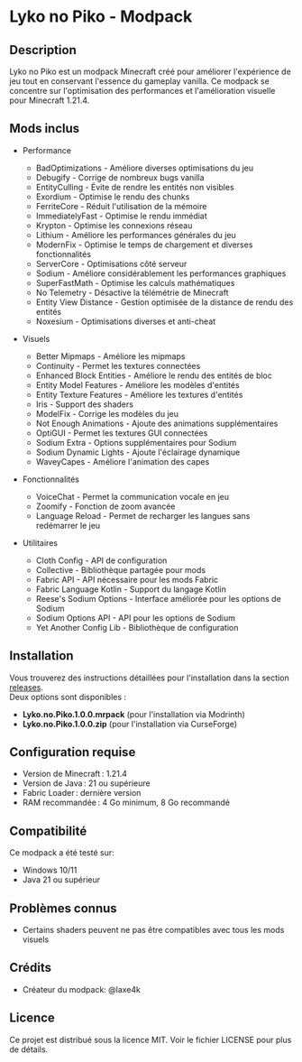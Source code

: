 # Lyko no Piko - Modpack

## Description
Lyko no Piko est un modpack Minecraft créé pour améliorer l'expérience de jeu tout en conservant l'essence du gameplay vanilla. Ce modpack se concentre sur l'optimisation des performances et l'amélioration visuelle pour Minecraft 1.21.4.

## Mods inclus
- Performance
  - BadOptimizations - Améliore diverses optimisations du jeu
  - Debugify - Corrige de nombreux bugs vanilla
  - EntityCulling - Évite de rendre les entités non visibles
  - Exordium - Optimise le rendu des chunks
  - FerriteCore - Réduit l'utilisation de la mémoire
  - ImmediatelyFast - Optimise le rendu immédiat
  - Krypton - Optimise les connexions réseau
  - Lithium - Améliore les performances générales du jeu
  - ModernFix - Optimise le temps de chargement et diverses fonctionnalités
  - ServerCore - Optimisations côté serveur
  - Sodium - Améliore considérablement les performances graphiques
  - SuperFastMath - Optimise les calculs mathématiques
  - No Telemetry - Désactive la télémétrie de Minecraft
  - Entity View Distance - Gestion optimisée de la distance de rendu des entités
  - Noxesium - Optimisations diverses et anti-cheat
  
- Visuels
  - Better Mipmaps - Améliore les mipmaps
  - Continuity - Permet les textures connectées
  - Enhanced Block Entities - Améliore le rendu des entités de bloc
  - Entity Model Features - Améliore les modèles d'entités
  - Entity Texture Features - Améliore les textures d'entités
  - Iris - Support des shaders
  - ModelFix - Corrige les modèles du jeu
  - Not Enough Animations - Ajoute des animations supplémentaires
  - OptiGUI - Permet les textures GUI connectées
  - Sodium Extra - Options supplémentaires pour Sodium
  - Sodium Dynamic Lights - Ajoute l'éclairage dynamique
  - WaveyCapes - Améliore l'animation des capes
  
- Fonctionnalités
  - VoiceChat - Permet la communication vocale en jeu
  - Zoomify - Fonction de zoom avancée
  - Language Reload - Permet de recharger les langues sans redémarrer le jeu
  
- Utilitaires
  - Cloth Config - API de configuration
  - Collective - Bibliothèque partagée pour mods
  - Fabric API - API nécessaire pour les mods Fabric
  - Fabric Language Kotlin - Support du langage Kotlin
  - Reese's Sodium Options - Interface améliorée pour les options de Sodium
  - Sodium Options API - API pour les options de Sodium
  - Yet Another Config Lib - Bibliothèque de configuration

## Installation
Vous trouverez des instructions détaillées pour l'installation dans la section [releases](https://github.com/yourusername/lyko-no-piko-modpack/releases).  
Deux options sont disponibles :
- **Lyko.no.Piko.1.0.0.mrpack** (pour l'installation via Modrinth)
- **Lyko.no.Piko.1.0.0.zip** (pour l'installation via CurseForge)

## Configuration requise
- Version de Minecraft : 1.21.4​
- Version de Java : 21 ou supérieure​
- Fabric Loader : dernière version​
- RAM recommandée : 4 Go minimum, 8 Go recommandé

## Compatibilité
Ce modpack a été testé sur:
- Windows 10/11
- Java 21 ou supérieur

## Problèmes connus
- Certains shaders peuvent ne pas être compatibles avec tous les mods visuels

## Crédits
- Créateur du modpack: @laxe4k

## Licence
Ce projet est distribué sous la licence MIT. Voir le fichier LICENSE pour plus de détails.
